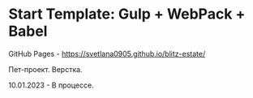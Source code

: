 # Start Template: Gulp + WebPack + Babel

GitHub Pages - https://svetlana0905.github.io/blitz-estate/

Пет-проект. Верстка. 

10.01.2023 - В процессе.
